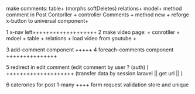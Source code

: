 make comments:
table+ (morphs softDeletes)
relations+
model+
method comment in Post Contorller +
controller Comments +
method new +
reforge x-button to universal component+

1 x-nav left+++++++++++++++++++
2 make video page: +
    conrotller +
    mdoel +
    table +
    relations +
    load video from youtube +

3 add-comment component   +++++
4 foreach-comments component +++++++++++++++

5 redirect in edit comment  (edit comment by user ? (auth)  )  ++++++++++++++++++++
(transfer data by session laravel || get url || )

6 caterories for post 1-many ++++
form request validation store and unique 

